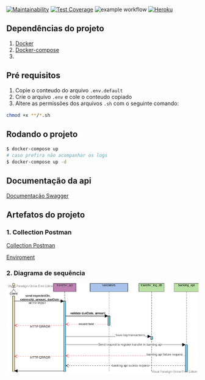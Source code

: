 [![Maintainability](https://api.codeclimate.com/v1/badges/f980de4300486c38bb00/maintainability)](https://codeclimate.com/github/Onnion/transfer/maintainability)
[![Test Coverage](https://api.codeclimate.com/v1/badges/f980de4300486c38bb00/test_coverage)](https://codeclimate.com/github/Onnion/transfer/test_coverage)
![example workflow](https://github.com/Onnion/transfer/actions/workflows/coverage.yml/badge.svg)
[![Heroku](http://heroku-badge.herokuapp.com/?app=angularjs-crypto&style=flat&svg=1)](https://transfer-app-staging.herokuapp.com)

## Dependências do projeto
1. [Docker](https://www.digitalocean.com/community/tutorials/como-instalar-e-usar-o-docker-no-ubuntu-18-04-pt)
1. [Docker-compose](https://www.digitalocean.com/community/tutorials/how-to-install-docker-compose-on-ubuntu-18-04-pt)
2. 

## Pré requisitos
1. Copie o conteudo do arquivo `.env.default`
2. Crie o arquivo `.env` e cole o conteudo copiado
2. Altere as permissões dos arquivos `.sh` com o seguinte comando:
```bash
chmod +x **/*.sh
```
## Rodando o projeto
```bash
$ docker-compose up
# caso prefira não acompanhar os logs
$ docker-compose up -d
```
## Documentação da api
[Documentação Swagger](http://localhost:3010/api/doc)

## Artefatos do projeto

### 1. Collection Postman
[Collection Postman](https://www.getpostman.com/collections/41d2149b9d949e37e199)

[Enviroment](https://spotiy-share-music-generator.s3.sa-east-1.amazonaws.com/transfer-app-staging.postman_environment.json)

### 2. Diagrama de sequência
![Diagrama de sequència](/public/assets/docs/images/diagrama_de_sequencia.png)
